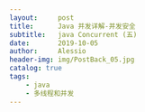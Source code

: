 ```yaml
---
layout:     post
title:      Java 并发详解-并发安全
subtitle:   java Concurrent (五)
date:       2019-10-05
author:     Alessio
header-img: img/PostBack_05.jpg
catalog: true
tags:
    - java
    - 多线程和并发
---
```


